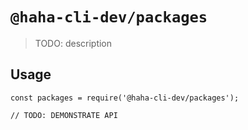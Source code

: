 # `@haha-cli-dev/packages`

> TODO: description

## Usage

```
const packages = require('@haha-cli-dev/packages');

// TODO: DEMONSTRATE API
```
